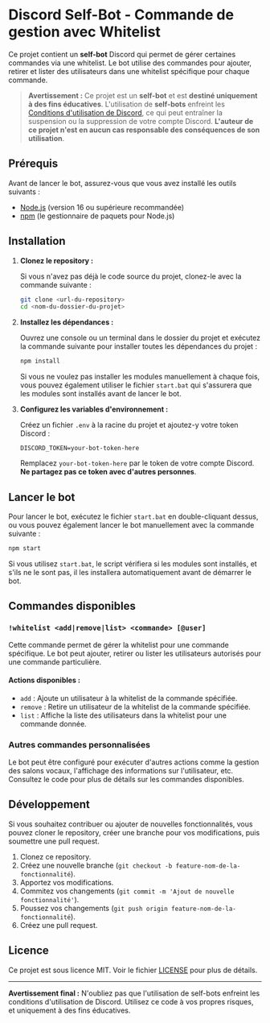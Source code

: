 
# Discord Self-Bot - Commande de gestion avec Whitelist

Ce projet contient un **self-bot** Discord qui permet de gérer certaines commandes via une whitelist. Le bot utilise des commandes pour ajouter, retirer et lister des utilisateurs dans une whitelist spécifique pour chaque commande.

> **Avertissement :** Ce projet est un **self-bot** et est **destiné uniquement à des fins éducatives**. L'utilisation de **self-bots** enfreint les [Conditions d'utilisation de Discord](https://discord.com/terms), ce qui peut entraîner la suspension ou la suppression de votre compte Discord. **L'auteur de ce projet n'est en aucun cas responsable des conséquences de son utilisation**.

## Prérequis

Avant de lancer le bot, assurez-vous que vous avez installé les outils suivants :

- [Node.js](https://nodejs.org/) (version 16 ou supérieure recommandée)
- [npm](https://www.npmjs.com/) (le gestionnaire de paquets pour Node.js)

## Installation

1. **Clonez le repository :**

   Si vous n'avez pas déjà le code source du projet, clonez-le avec la commande suivante :

   ```bash
   git clone <url-du-repository>
   cd <nom-du-dossier-du-projet>
   ```

2. **Installez les dépendances :**

   Ouvrez une console ou un terminal dans le dossier du projet et exécutez la commande suivante pour installer toutes les dépendances du projet :

   ```bash
   npm install
   ```

   Si vous ne voulez pas installer les modules manuellement à chaque fois, vous pouvez également utiliser le fichier `start.bat` qui s'assurera que les modules sont installés avant de lancer le bot.

3. **Configurez les variables d'environnement :**

   Créez un fichier `.env` à la racine du projet et ajoutez-y votre token Discord :

   ```
   DISCORD_TOKEN=your-bot-token-here
   ```

   Remplacez `your-bot-token-here` par le token de votre compte Discord. **Ne partagez pas ce token avec d'autres personnes**.

## Lancer le bot

Pour lancer le bot, exécutez le fichier `start.bat` en double-cliquant dessus, ou vous pouvez également lancer le bot manuellement avec la commande suivante :

```bash
npm start
```

Si vous utilisez `start.bat`, le script vérifiera si les modules sont installés, et s'ils ne le sont pas, il les installera automatiquement avant de démarrer le bot.

## Commandes disponibles

### `!whitelist <add|remove|list> <commande> [@user]`

Cette commande permet de gérer la whitelist pour une commande spécifique. Le bot peut ajouter, retirer ou lister les utilisateurs autorisés pour une commande particulière.

#### Actions disponibles :

- `add` : Ajoute un utilisateur à la whitelist de la commande spécifiée.
- `remove` : Retire un utilisateur de la whitelist de la commande spécifiée.
- `list` : Affiche la liste des utilisateurs dans la whitelist pour une commande donnée.

### Autres commandes personnalisées

Le bot peut être configuré pour exécuter d'autres actions comme la gestion des salons vocaux, l'affichage des informations sur l'utilisateur, etc. Consultez le code pour plus de détails sur les commandes disponibles.

## Développement

Si vous souhaitez contribuer ou ajouter de nouvelles fonctionnalités, vous pouvez cloner le repository, créer une branche pour vos modifications, puis soumettre une pull request.

1. Clonez ce repository.
2. Créez une nouvelle branche (`git checkout -b feature-nom-de-la-fonctionnalité`).
3. Apportez vos modifications.
4. Commitez vos changements (`git commit -m 'Ajout de nouvelle fonctionnalité'`).
5. Poussez vos changements (`git push origin feature-nom-de-la-fonctionnalité`).
6. Créez une pull request.

## Licence

Ce projet est sous licence MIT. Voir le fichier [LICENSE](LICENSE.md) pour plus de détails.

---

**Avertissement final :** N'oubliez pas que l'utilisation de self-bots enfreint les conditions d'utilisation de Discord. Utilisez ce code à vos propres risques, et uniquement à des fins éducatives.
```
